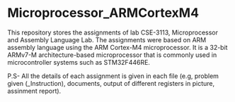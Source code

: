 # Microprocessor_ARMCortexM4 

This repository stores the assignments of lab CSE-3113, Microprocessor and Assembly Language Lab. The assignments were based on ARM assembly language using the ARM Cortex-M4 microprocessor. It is a 32-bit ARMv7-M architecture-based microprocessor that is commonly used in microcontroller systems such as STM32F446RE.

P.S- All the details of each assignment is given in each file (e.g, problem given (_Instruction), documents, output of different registers in picture, assinment report).